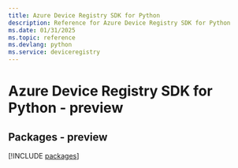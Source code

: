 ```yaml
---
title: Azure Device Registry SDK for Python
description: Reference for Azure Device Registry SDK for Python
ms.date: 01/31/2025
ms.topic: reference
ms.devlang: python
ms.service: deviceregistry
---
```

# Azure Device Registry SDK for Python - preview
## Packages - preview
[!INCLUDE [packages](device-registry-index.md)]